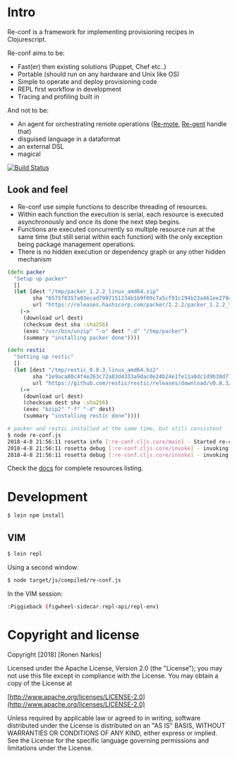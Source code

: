 # Intro

Re-conf is a framework for implementing provisioning recipes in Clojurescript.

Re-conf aims to be:

* Fast(er) then existing solutions (Puppet, Chef etc..)
* Portable (should run on any hardware and Unix like OS)
* Simple to operate and deploy provisioning code
* REPL first workflow in development
* Tracing and profiling built in

And not to be:

* An agent for orchestrating remote operations ([Re-mote](https://github.com/re-ops/re-mote), [Re-gent](https://github.com/re-ops/re-gent) handle that)
* disguised language in a dataformat
* an external DSL
* magical


[![Build Status](https://travis-ci.org/re-ops/re-conf.png)](https://travis-ci.org/re-ops/re-conf)

## Look and feel

* Re-conf use simple functions to describe threading of resources.
* Within each function the execution is serial, each resource is executed asynchronously and once its done the next step begins.
* Functions are executed concurrently so multiple resource run at the same time (but still serial within each function) with the only exception being package management operations.
* There is no hidden execution or dependency graph or any other hidden mechanism

```clojure
(defn packer
  "Setup up packer"
  []
  (let [dest "/tmp/packer_1.2.2_linux_amd64.zip"
        sha "6575f8357a03ecad7997151234b1b9f09c7a5cf91c194b23a461ee279d68c6a8"
        url "https://releases.hashicorp.com/packer/1.2.2/packer_1.2.2_linux_amd64.zip"]
    (->
     (download url dest)
     (checksum dest sha :sha256)
     (exec "/usr/bin/unzip" "-o" dest "-d" "/tmp/packer")
     (summary "installing packer done"))))

(defn restic
  "Setting up restic"
  []
  (let [dest "/tmp/restic_0.8.3_linux_amd64.bz2"
        sha "1e9aca80c4f4e263c72a83d4333a9dac0e24b24e1fe11a8dc1d9b38d77883705"
        url "https://github.com/restic/restic/releases/download/v0.8.3/restic_0.8.3_linux_amd64.bz2"]
    (->
     (download url dest)
     (checksum dest sha :sha256)
     (exec "bzip2" "-f" "-d" dest)
     (summary "installing restic done"))))
```

```bash
# packer and restic installed at the same time, but still consistent
$ node re-conf.js
2018-4-8 21:56:11 rosetta info [:re-conf.cljs.core/main] - Started re-conf
2018-4-8 21:56:11 rosetta debug [:re-conf.cljs.core/invoke] - invoking packer
2018-4-8 21:56:11 rosetta debug [:re-conf.cljs.core/invoke] - invoking restic
```

Check the [docs](https://re-ops.github.io/re-conf/) for complete resources listing.

# Development

```bash
$ lein npm install
```

## VIM

```bash
$ lein repl
```

Using a second window:

```bash
$ node target/js/compiled/re-conf.js
```

In the VIM session:

```bash
:Piggieback (figwheel-sidecar.repl-api/repl-env)
```

# Copyright and license

Copyright [2018] [Ronen Narkis]

Licensed under the Apache License, Version 2.0 (the "License");
you may not use this file except in compliance with the License.
You may obtain a copy of the License at

  [http://www.apache.org/licenses/LICENSE-2.0](http://www.apache.org/licenses/LICENSE-2.0)

Unless required by applicable law or agreed to in writing, software
distributed under the License is distributed on an "AS IS" BASIS,
WITHOUT WARRANTIES OR CONDITIONS OF ANY KIND, either express or implied.
See the License for the specific language governing permissions and
limitations under the License.

